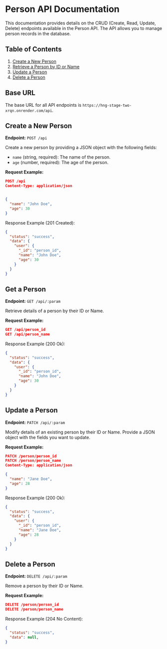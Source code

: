 # Person API Documentation

This documentation provides details on the CRUD (Create, Read, Update, Delete) endpoints available in the Person API. The API allows you to manage person records in the database.

## Table of Contents

1. [Create a New Person](#create-a-new-person)
2. [Retrieve a Person by ID or Name](#retrieve-a-person-by-id)
3. [Update a Person](#update-a-person)
4. [Delete a Person](#delete-a-person)

## Base URL

The base URL for all API endpoints is `https://hng-stage-two-xrqn.onrender.com/api`.

## Create a New Person

**Endpoint:** `POST /api`

Create a new person by providing a JSON object with the following fields:

- `name` (string, required): The name of the person.
- `age` (number, required): The age of the person.

**Request Example:**

```json
POST /api
Content-Type: application/json


{
  "name": "John Doe",
  "age": 30
}
```

Response Example (201 Created):

```json
{
  "status": "success",
  "data": {
    "user": {
      "_id": "person_id",
      "name": "John Doe",
      "age": 30
    }
  }
}
```

## Get a Person

**Endpoint:** `GET /api/:param`

Retrieve details of a person by their ID or Name.

**Request Example:**

```json
GET /api/person_id
GET /api/person_name
```

Response Example (200 Ok):

```json
{
  "status": "success",
  "data": {
    "user": {
      "_id": "person_id",
      "name": "John Doe",
      "age": 30
    }
  }
}

```

## Update a Person

**Endpoint:** `PATCH /api/:param`

Modify details of an existing person by their ID or Name. Provide a JSON object with the fields you want to update.

**Request Example:**

```json
PATCH /person/person_id
PATCH /person/person_name
Content-Type: application/json

{
  "name": "Jane Doe",
  "age": 28
}
```

Response Example (200 Ok):

```json
{
  "status": "success",
  "data": {
    "user": {
      "_id": "person_id",
      "name": "Jane Doe",
      "age": 28
    }
  }
}

```

## Delete a Person

**Endpoint:** `DELETE /api/:param`

Remove a person by their ID or Name.

**Request Example:**

```json
DELETE /person/person_id
DELETE /person/person_name
```


Response Example (204 No Content):

```json
{
  "status": "success",
  "data": null,
}

```
